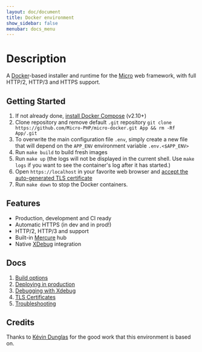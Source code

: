 ```yaml
---
layout: doc/document
title: Docker environment
show_sidebar: false
menubar: docs_menu
---
```


# Description

A [Docker](https://www.docker.com/)-based installer and runtime for the [Micro](https://micro-php.net) web framework, with full HTTP/2, HTTP/3 and HTTPS support.

## Getting Started
1. If not already done, [install Docker Compose](https://docs.docker.com/compose/install/) (v2.10+)
2. Clone repository and remove default `.git` repository `git clone https://github.com/Micro-PHP/micro-docker.git App && rm -Rf App/.git`
3. To overwrite the main configuration file `.env`, simply create a new file that will depend on the `APP_ENV` environment variable `.env.<$APP_ENV>`
4. Run `make build` to build fresh images
5. Run `make up` (the logs will not be displayed in the current shell. Use `make logs` if you want to see the container's log after it has started.)
6. Open `https://localhost` in your favorite web browser and [accept the auto-generated TLS certificate](https://stackoverflow.com/a/15076602/1352334)
7. Run `make down` to stop the Docker containers.

## Features

* Production, development and CI ready
* Automatic HTTPS (in dev and in prod!)
* HTTP/2, HTTP/3 and support
* Built-in [Mercure](https://symfony.com/doc/current/mercure.html) hub
* Native [XDebug](docs/xdebug.md) integration

## Docs

1. [Build options](docs/build.md)
2. [Deploying in production](docs/production.md)
3. [Debugging with Xdebug](docs/xdebug.md)
4. [TLS Certificates](docs/tls.md)
5. [Troubleshooting](docs/troubleshooting.md)

## Credits
Thanks to [Kévin Dunglas](https://github.com/dunglas) for the good work that this environment is based on.
